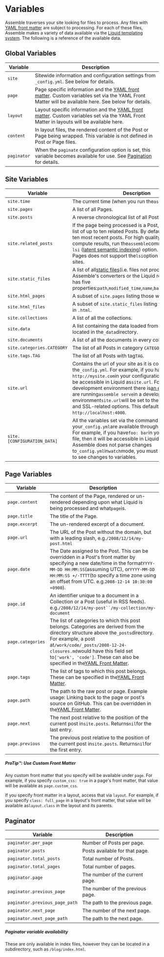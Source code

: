 # Variables

Assemble traverses your site looking for files to process. Any files with [YAML front matter](/frontmatter/) are subject to processing. For each of these files, Assemble makes a variety of data available via the [Liquid templating system](https://github.com/Shopify/liquid/wiki). The following is a reference of the available data.

## Global Variables

| Variable | Description |
| --- | --- |
| `site` | Sitewide information and configuration settings from `_config.yml`. See below for details. |
| `page` | Page specific information and the [YAML front matter](/frontmatter/). Custom variables set via the YAML Front Matter will be available here. See below for details. |
| `layout` | Layout specific information and the [YAML front matter](/frontmatter/). Custom variables set via the YAML Front Matter in layouts will be available here. |
| `content` | In layout files, the rendered content of the Post or Page being wrapped. This variable is not defined in Post or Page files. |
| `paginator` | When the `paginate` configuration option is set, this variable becomes available for use. See [Pagination](/pagination/) for details. |

## Site Variables

| Variable | Description |
| --- | --- |
| `site.time` | The current time (when you run the`assemble`command). |
| `site.pages` | A list of all Pages. |
| `site.posts` | A reverse chronological list of all Posts. |
| `site.related_posts` | If the page being processed is a Post, this contains a list of up to ten related Posts. By default, these are the ten most recent posts. For high quality but slow to compute results, run the`assemble`command with the`--lsi` ([latent semantic indexing](https://en.wikipedia.org/wiki/Latent_semantic_analysis#Latent_semantic_indexing)) option. Also note GitHub Pages does not support the`lsi`option when generating sites. |
| `site.static_files` | A list of all[static files](/docs/static-files/)(i.e. files not processed by Assemble's converters or the Liquid renderer). Each file has five properties:`path`,`modified_time`,`name`,`basename`and`extname`. |
| `site.html_pages` | A subset of `site.pages` listing those which end in `.html`. |
| `site.html_files` | A subset of `site.static_files` listing those which end in `.html`. |
| `site.collections` | A list of all the collections. |
| `site.data` | A list containing the data loaded from the YAML files located in the`_data`directory. |
| `site.documents` | A list of all the documents in every collection. |
| `site.categories.CATEGORY` | The list of all Posts in category `CATEGORY`. |
| `site.tags.TAG` | The list of all Posts with tag`TAG`. |
| `site.url` | Contains the url of your site as it is configured in the`_config.yml`. For example, if you have`url: http://mysite.com`in your configuration file, then it will be accessible in Liquid as`site.url`. For the development environment there is[an exception](/news/#3-siteurl-is-set-by-the-development-server), if you are running`assemble serve`in a development environment`site.url`will be set to the value of`host`,`port`, and SSL-related options. This defaults to`url: http://localhost:4000`. |
| `site.[CONFIGURATION_DATA]` | All the variables set via the command line and your`_config.yml`are available through the`site`variable. For example, if you have`foo: bar`in your configuration file, then it will be accessible in Liquid as`site.foo`. Assemble does not parse changes to`_config.yml`in`watch`mode, you must restart Assemble to see changes to variables. |

## Page Variables

| Variable | Description |
| --- | --- |
| `page.content` | The content of the Page, rendered or un-rendered depending upon what Liquid is being processed and what`page`is. |
| `page.title` | The title of the Page. |
| `page.excerpt` | The un-rendered excerpt of a document. |
| `page.url` | The URL of the Post without the domain, but with a leading slash, e.g.`/2008/12/14/my-post.html` |
| `page.date` | The Date assigned to the Post. This can be overridden in a Post's front matter by specifying a new date/time in the format`YYYY-MM-DD HH:MM:SS`(assuming UTC), or`YYYY-MM-DD HH:MM:SS +/-TTTT`(to specify a time zone using an offset from UTC. e.g.`2008-12-14 10:30:00 +0900`). |
| `page.id` | An identifier unique to a document in a Collection or a Post (useful in RSS feeds). e.g.`/2008/12/14/my-post``/my-collection/my-document` |
| `page.categories` | The list of categories to which this post belongs. Categories are derived from the directory structure above the`_posts`directory. For example, a post at`/work/code/_posts/2008-12-24-closures.md`would have this field set to`['work', 'code']`. These can also be specified in the[YAML Front Matter](/frontmatter/). |
| `page.tags` | The list of tags to which this post belongs. These can be specified in the[YAML Front Matter](/frontmatter/). |
| `page.path` | The path to the raw post or page. Example usage: Linking back to the page or post's source on GitHub. This can be overridden in the[YAML Front Matter](/frontmatter/). |
| `page.next` | The next post relative to the position of the current post in`site.posts`. Returns`nil`for the last entry. |
| `page.previous` | The previous post relative to the position of the current post in`site.posts`. Returns`nil`for the first entry. |

##### ProTip™: Use Custom Front Matter

Any custom front matter that you specify will be available under `page`. For example, if you specify `custom_css: true`
in a page's front matter, that value will be available as `page.custom_css`.

If you specify front matter in a layout, access that via `layout`. For example, if you specify `class: full_page` in a layout's front matter, that value will be available as`layout.class` in the layout and its parents.

## Paginator

| Variable | Description |
| --- | --- |
| `paginator.per_page` | Number of Posts per page. |
| `paginator.posts` | Posts available for that page. |
| `paginator.total_posts` | Total number of Posts. |
| `paginator.total_pages` | Total number of pages. |
| `paginator.page` | The number of the current page. |
| `paginator.previous_page` | The number of the previous page. |
| `paginator.previous_page_path` | The path to the previous page. |
| `paginator.next_page` | The number of the next page. |
| `paginator.next_page_path` | The path to the next page. |

##### Paginator variable availability

These are only available in index files, however they can be located in a
subdirectory, such as `/blog/index.html`.
